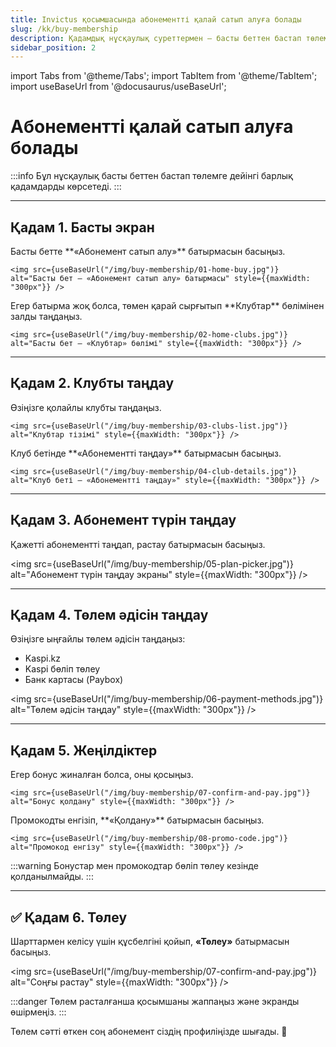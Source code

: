 ```yaml
---
title: Invictus қосымшасында абонементті қалай сатып алуға болады
slug: /kk/buy-membership
description: Қадамдық нұсқаулық суреттермен — басты беттен бастап төлемге дейін.
sidebar_position: 2
---
```


import Tabs from '@theme/Tabs';
import TabItem from '@theme/TabItem';
import useBaseUrl from '@docusaurus/useBaseUrl';

# Абонементті қалай сатып алуға болады

:::info
Бұл нұсқаулық басты беттен бастап төлемге дейінгі барлық қадамдарды көрсетеді.
:::

---

## Қадам 1. Басты экран

<Tabs>
  <TabItem value="buy-btn" label="«Абонемент сатып алу» батырмасы">
    Басты бетте **«Абонемент сатып алу»** батырмасын басыңыз.

    <img src={useBaseUrl("/img/buy-membership/01-home-buy.jpg")} alt="Басты бет — «Абонемент сатып алу» батырмасы" style={{maxWidth: "300px"}} />

  </TabItem>
  <TabItem value="clubs-section" label="«Клубтар» бөлімі">
    Егер батырма жоқ болса, төмен қарай сырғытып **Клубтар** бөлімінен залды таңдаңыз.

    <img src={useBaseUrl("/img/buy-membership/02-home-clubs.jpg")} alt="Басты бет — «Клубтар» бөлімі" style={{maxWidth: "300px"}} />

  </TabItem>
</Tabs>

---

## Қадам 2. Клубты таңдау

<Tabs>
  <TabItem value="club-list" label="Клубтар тізімі">
    Өзіңізге қолайлы клубты таңдаңыз.

    <img src={useBaseUrl("/img/buy-membership/03-clubs-list.jpg")} alt="Клубтар тізімі" style={{maxWidth: "300px"}} />

  </TabItem>
  <TabItem value="club-details" label="Клуб беті">
    Клуб бетінде **«Абонементті таңдау»** батырмасын басыңыз.

    <img src={useBaseUrl("/img/buy-membership/04-club-details.jpg")} alt="Клуб беті — «Абонементті таңдау»" style={{maxWidth: "300px"}} />

  </TabItem>
</Tabs>

---

## Қадам 3. Абонемент түрін таңдау

Қажетті абонементті таңдап, растау батырмасын басыңыз.

<img src={useBaseUrl("/img/buy-membership/05-plan-picker.jpg")} alt="Абонемент түрін таңдау экраны" style={{maxWidth: "300px"}} />

---

## Қадам 4. Төлем әдісін таңдау

Өзіңізге ыңғайлы төлем әдісін таңдаңыз:

- Kaspi.kz
- Kaspi бөліп төлеу
- Банк картасы (Paybox)

<img src={useBaseUrl("/img/buy-membership/06-payment-methods.jpg")} alt="Төлем әдісін таңдау" style={{maxWidth: "300px"}} />

---

## Қадам 5. Жеңілдіктер

<Tabs>
  <TabItem value="bonus" label="Бонус">
    Егер бонус жиналған болса, оны қосыңыз.

    <img src={useBaseUrl("/img/buy-membership/07-confirm-and-pay.jpg")} alt="Бонус қолдану" style={{maxWidth: "300px"}} />

  </TabItem>
  <TabItem value="promo" label="Промокод">
    Промокодты енгізіп, **«Қолдану»** батырмасын басыңыз.

    <img src={useBaseUrl("/img/buy-membership/08-promo-code.jpg")} alt="Промокод енгізу" style={{maxWidth: "300px"}} />

  </TabItem>
</Tabs>

:::warning
Бонустар мен промокодтар бөліп төлеу кезінде қолданылмайды.
:::

---

## ✅ Қадам 6. Төлеу

Шарттармен келісу үшін құсбелгіні қойып, **«Төлеу»** батырмасын басыңыз.

<img src={useBaseUrl("/img/buy-membership/07-confirm-and-pay.jpg")} alt="Соңғы растау" style={{maxWidth: "300px"}} />

:::danger
Төлем расталғанша қосымшаны жаппаңыз және экранды өшірмеңіз.
:::

Төлем сәтті өткен соң абонемент сіздің профиліңізде шығады. 🎉
